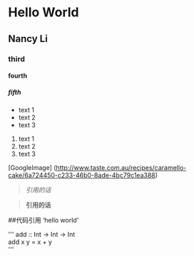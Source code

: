 # Hello World
## Nancy Li  
### third  
#### fourth  
#####	fifth  
- text 1  
- text 2  
- text 3  
1. text 1  
2. text 2  
3. text 3  

[GoogleImage] (http://www.taste.com.au/recipes/caramello-cake/6a724450-c233-46b0-8ade-4bc79c1ea388)  

> *引用的话*  

> **引用的话**

##代码引用
‘hello world'  

'''
add :: Int -> Int -> Int  
add x y = x + y  
'''

